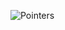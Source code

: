 ![Pointers](https://user-images.githubusercontent.com/57947170/167304211-3cd9ccdb-012e-44d3-90ac-197c34d77232.png)
